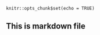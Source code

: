 ---
---

```{r setup, include=FALSE}
knitr::opts_chunk$set(echo = TRUE)
```


## This is markdown file


